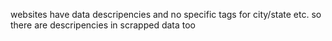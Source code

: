 websites have data descripencies and no specific tags for city/state etc. so there are descripencies in scrapped data too

